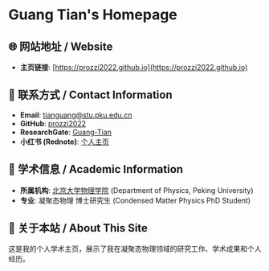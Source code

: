 # Guang Tian's Homepage

## 🌐 网站地址 / Website

- **主页链接**: [https://prozzi2022.github.io](https://prozzi2022.github.io)

## 📧 联系方式 / Contact Information

- **Email**: [tianguang@stu.pku.edu.cn](mailto:tianguang@stu.pku.edu.cn)
- **GitHub**: [prozzi2022](https://github.com/prozzi2022)
- **ResearchGate**: [Guang-Tian](https://www.researchgate.net/profile/Guang-Tian-5)
- **小红书 (Rednote)**: [个人主页](https://www.xiaohongshu.com/user/profile/5f0d1bdc0000000001000269)

## 🏫 学术信息 / Academic Information

- **所属机构**: [北京大学物理学院](https://www.phy.pku.edu.cn/) (Department of Physics, Peking University)
- **专业**: 凝聚态物理 博士研究生 (Condensed Matter Physics PhD Student)

## 📝 关于本站 / About This Site

这是我的个人学术主页，展示了我在凝聚态物理领域的研究工作、学术成果和个人经历。

